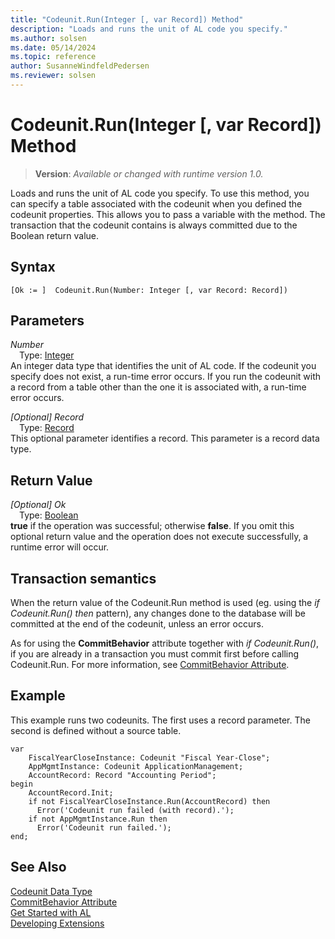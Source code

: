 ```yaml
---
title: "Codeunit.Run(Integer [, var Record]) Method"
description: "Loads and runs the unit of AL code you specify."
ms.author: solsen
ms.date: 05/14/2024
ms.topic: reference
author: SusanneWindfeldPedersen
ms.reviewer: solsen
---
```

[//]: # (START>DO_NOT_EDIT)
[//]: # (IMPORTANT:Do not edit any of the content between here and the END>DO_NOT_EDIT.)
[//]: # (Any modifications should be made in the .xml files in the ModernDev repo.)
# Codeunit.Run(Integer [, var Record]) Method
> **Version**: _Available or changed with runtime version 1.0._

Loads and runs the unit of AL code you specify. To use this method, you can specify a table associated with the codeunit when you defined the codeunit properties. This allows you to pass a variable with the method. The transaction that the codeunit contains is always committed due to the Boolean return value.


## Syntax
```AL
[Ok := ]  Codeunit.Run(Number: Integer [, var Record: Record])
```
## Parameters
*Number*  
&emsp;Type: [Integer](../integer/integer-data-type.md)  
An integer data type that identifies the unit of AL code. If the codeunit you specify does not exist, a run-time error occurs. If you run the codeunit with a record from a table other than the one it is associated with, a run-time error occurs.  

*[Optional] Record*  
&emsp;Type: [Record](../record/record-data-type.md)  
This optional parameter identifies a record. This parameter is a record data type.  


## Return Value
*[Optional] Ok*  
&emsp;Type: [Boolean](../boolean/boolean-data-type.md)  
**true** if the operation was successful; otherwise **false**.   If you omit this optional return value and the operation does not execute successfully, a runtime error will occur.  


[//]: # (IMPORTANT: END>DO_NOT_EDIT)

## Transaction semantics

When the return value of the Codeunit.Run method is used (eg. using the *if Codeunit.Run() then* pattern), any changes done to the database will be committed at the end of the codeunit, unless an error occurs.

As for using the **CommitBehavior** attribute together with *if Codeunit.Run()*, if you are already in a transaction you must commit first before calling Codeunit.Run. For more information, see [CommitBehavior Attribute](../../attributes/devenv-commitbehavior-attribute.md).

## Example

This example runs two codeunits. The first uses a record parameter. The second is defined without a source table.

```al
var
    FiscalYearCloseInstance: Codeunit "Fiscal Year-Close";
    AppMgmtInstance: Codeunit ApplicationManagement;
    AccountRecord: Record "Accounting Period";
begin  
    AccountRecord.Init;  
    if not FiscalYearCloseInstance.Run(AccountRecord) then  
      Error('Codeunit run failed (with record).');  
    if not AppMgmtInstance.Run then  
      Error('Codeunit run failed.');  
end;
```  

## See Also

[Codeunit Data Type](codeunit-data-type.md)  
[CommitBehavior Attribute](../../attributes/devenv-commitbehavior-attribute.md)  
[Get Started with AL](../../devenv-get-started.md)  
[Developing Extensions](../../devenv-dev-overview.md)